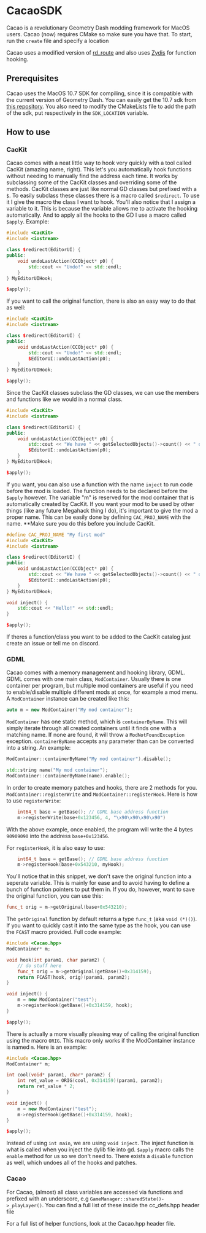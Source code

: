 # CacaoSDK
Cacao is a revolutionary Geometry Dash modding framework for MacOS users. Cacao (now) requires CMake so make sure you have that. To start, run the `create` file and specify a location

Cacao uses a modified version of [rd_route](https://github.com/rodionovd/rd_route) and also uses [Zydis](https://github.com/zyantific/zydis) for function hooking.
## Prerequisites

Cacao uses the MacOS 10.7 SDK for compiling, since it is compatible with the current version of Geometry Dash. You can easily get the 10.7 sdk from [this repository](https://github.com/phracker/MacOSX-SDKs). You also need to modify the CMakeLists file to add the path of the sdk, put respectively in the `SDK_LOCATION` variable.

## How to use


### CacKit

Cacao comes with a neat little way to hook very quickly with a tool called CacKit (amazing name, right). This let's you automatically hook functions without needing to manually find the address each time. It works by subclassing some of the CacKit classes and overriding some of the methods. CacKit classes are just like normal GD classes but prefixed with a `$`. To easily subclass these classes there is a macro called `$redirect`. To use it I give the macro the class I want to hook. You'll also notice that I assign a variable to it. This is because the variable allows me to activate the hooking automatically. And to apply all the hooks to the GD I use a macro called `$apply`. Example:
```cpp
#include <CacKit>
#include <iostream>

class $redirect(EditorUI) {
public:
	void undoLastAction(CCObject* p0) {
		std::cout << "Undo!" << std::endl;
	}
} MyEditorUIHook;

$apply();
```

If you want to call the original function, there is also an easy way to do that as well:
```cpp
#include <CacKit>
#include <iostream>

class $redirect(EditorUI) {
public:
	void undoLastAction(CCObject* p0) {
		std::cout << "Undo!" << std::endl;
		$EditorUI::undoLastAction(p0);
	}
} MyEditorUIHook;

$apply();
```
Since the CacKit classes subclass the GD classes, we can use the members and functions like we would in a normal class. 
```cpp
#include <CacKit>
#include <iostream>

class $redirect(EditorUI) {
public:
	void undoLastAction(CCObject* p0) {
		std::cout << "We have " << getSelectedObjects()->count() << " objects selected" << std::endl;
		$EditorUI::undoLastAction(p0);
	}
} MyEditorUIHook;

$apply();
```

If you want, you can also use a function with the name `inject` to run code before the mod is loaded. The function needs to be declared before the `$apply` however. The variable "m" is reserved for the mod container that is automatically created by CacKit. If you want your mod to be used by other things (like any future Megahack thing I do), it's important to give the mod a proper name. This can be easily done by defining `CAC_PROJ_NAME` with the name. \*\*Make sure you do this before you include CacKit.
```cpp
#define CAC_PROJ_NAME "My first mod"
#include <CacKit>
#include <iostream>

class $redirect(EditorUI) {
public:
	void undoLastAction(CCObject* p0) {
		std::cout << "We have " << getSelectedObjects()->count() << " objects selected" << std::endl;
		$EditorUI::undoLastAction(p0);
	}
} MyEditorUIHook;

void inject() {
	std::cout << "Hello!" << std::endl;
}

$apply();

```

If theres a function/class you want to be added to the CacKit catalog just create an issue or tell me on discord.

### GDML

Cacao comes with a memory management and hooking library, GDML. GDML comes with one main class, `ModContainer`. Usually there is one container per program, but multiple mod containers are useful if you need to enable/disable multiple different mods at once, for example a mod menu. A `ModContainer` instance can be created like this:

```cpp
auto m = new ModContainer("My mod container");
```

`ModContainer` has one static method, which is `containerByName`. This will simply iterate through all created containers until it finds one with a matching name. If none are found, it will throw a `ModNotFoundException` exception. `containerByName` accepts any parameter than can be converted into a string. An example:

```cpp
ModContainer::containerByName("My mod container").disable();

std::string name("My mod container");
ModContainer::containerByName(name).enable();
```

In order to create memory patches and hooks, there are 2 methods for you. `ModContainer::registerWrite` and `ModContainer::registerHook`. Here is how to use `registerWrite`:

```cpp
	int64_t base = getBase(); // GDML base address function
	m->registerWrite(base+0x123456, 4, "\x90\x90\x90\x90")
```

With the above example, once enabled, the program will write the 4 bytes `90909090` into the address `base+0x123456`.

For `registerHook`, it is also easy to use:

```cpp
	int64_t base = getBase(); // GDML base address function
	m->registerHook(base+0x543210, myHook);
```

You'll notice that in this snippet, we don't save the original function into a seperate variable. This is mainly for ease and to avoid having to define a bunch of function pointers to put them in. If you do, however, want to save the original function, you can use this:

```cpp
func_t orig = m->getOriginal(base+0x543210);
```

The `getOriginal` function by default returns a type `func_t` (aka `void (*)()`). If you want to quickly cast it into the same type as the hook, you can use the `FCAST` macro provided. Full code example:

```cpp
#include <Cacao.hpp>
ModContainer* m;

void hook(int param1, char param2) {
	// do stuff here
	func_t orig = m->getOriginal(getBase()+0x314159);
	return FCAST(hook, orig)(param1, param2);
}

void inject() {
	m = new ModContainer("test");
	m->registerHook(getBase()+0x314159, hook);
}

$apply();

```

There is actually a more visually pleasing way of calling the original function using the macro `ORIG`. This macro only works if the ModContainer instance is named `m`. Here is an example:

```cpp
#include <Cacao.hpp>
ModContainer* m;

int cool(void* param1, char* param2) {
	int ret_value = ORIG(cool, 0x314159)(param1, param2);
	return ret_value * 2;
}

void inject() {
	m = new ModContainer("test");
	m->registerHook(getBase()+0x314159, hook);
}

$apply();

```

Instead of using `int main`, we are using `void inject`. The inject function is what is called when you inject the dylib file into gd. `$apply` macro calls the `enable` method for us so we don't need to. There exists a `disable` function as well, which undoes all of the hooks and patches.

### Cacao

For Cacao, (almost) all class variables are accessed via functions and prefixed with an underscore, e.g `GameManager::sharedState()->_playLayer()`. You can find a full list of these inside the cc_defs.hpp header file

For a full list of helper functions, look at the Cacao.hpp header file.
